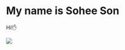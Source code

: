 # My name is Sohee Son
Hi!✋

<a href="https://www.instagram.com/sonsoheek/" target="_blank"><img src="https://img.instagram.io/badge/Instagram-000000?style=flat&logo=appveyor&logoColor=FFFFFF"/></a>
